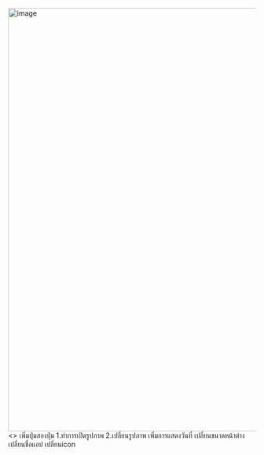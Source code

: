 <img width="587" height="863" alt="image" src="https://github.com/user-attachments/assets/5601d2cc-f870-4f1d-a326-ea4f1ce00894" />
<>
เพิ่มปุ่มสองปุ่ม
1.ทำการเปิดรูปภาพ
2.เปลี่ยนรูปภาพ
เพิ่มการแสดงวันที่
เปลี่ยนขนาดหน้าต่าง
เปลี่ยนชื่อแอป
เปลี่ยนicon
